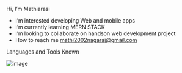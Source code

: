 Hi, I’m Mathiarasi 
-  I’m interested developing Web and mobile apps
-  I’m currently learning MERN STACK
-  I’m looking to collaborate on handson web development project
-  How to reach me  mathi2002nagaraj@gmail.com


Languages and Tools Known
 
![image](https://user-images.githubusercontent.com/69353674/136577311-ebd12924-8209-45b3-9a96-fc690c0fa772.png)





<!---
Mathiarasi5/Mathiarasi5 is a ✨ special ✨ repository because its `README.md` (this file) appears on your GitHub profile.
You can click the Preview link to take a look at your changes.
--->
